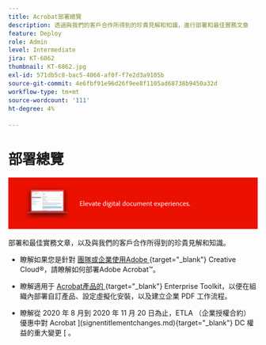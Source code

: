 ```yaml
---
title: Acrobat部署總覽
description: 透過與我們的客戶合作所得到的珍貴見解和知識，進行部署和最佳實務文章
feature: Deploy
role: Admin
level: Intermediate
jira: KT-6862
thumbnail: KT-6862.jpg
exl-id: 571db5c8-bac5-4066-af0f-f7e2d3a9105b
source-git-commit: 4e6fbf91e96d26f9ee8f1105ad68738b9450a32d
workflow-type: tm+mt
source-wordcount: '111'
ht-degree: 4%

---
```


# 部署總覽

![Acrobat部署影像](../assets/Hero-Deploy.png)

部署和最佳實務文章，以及與我們的客戶合作所得到的珍貴見解和知識。

* 瞭解如果您是針對 [ 團隊或企業使用Adobe ](https://helpx.adobe.com/enterprise/using/deploying-acrobat.html) {target="_blank"} Creative Cloud®，請瞭解如何部署Adobe Acrobat™。

* 瞭解適用于 [ Acrobat產品的 ](https://www.adobe.com/devnet-docs/acrobatetk/index.html) {target="_blank"} Enterprise Toolkit，以便在組織內部署自訂產品、設定虛擬化安裝，以及建立企業 PDF 工作流程。

* 瞭解從 2020 年 8 月到 2020 年 11 月 20 日為止，ETLA （企業授權合約） 優惠中對 Acrobat ](signentitlementchanges.md){target="_blank"} DC 權益的重大變更 [ 。
